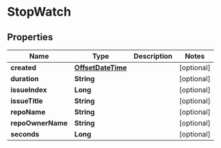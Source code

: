 
# StopWatch

## Properties
Name | Type | Description | Notes
------------ | ------------- | ------------- | -------------
**created** | [**OffsetDateTime**](OffsetDateTime.md) |  |  [optional]
**duration** | **String** |  |  [optional]
**issueIndex** | **Long** |  |  [optional]
**issueTitle** | **String** |  |  [optional]
**repoName** | **String** |  |  [optional]
**repoOwnerName** | **String** |  |  [optional]
**seconds** | **Long** |  |  [optional]



